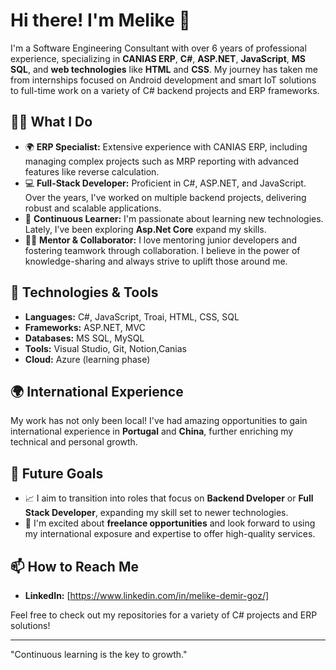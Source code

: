 # Hi there! I'm Melike 👋

I'm a Software Engineering Consultant with over 6 years of professional experience, specializing in **CANIAS ERP**, **C#**, **ASP.NET**, **JavaScript**, **MS SQL**, and **web technologies** like **HTML** and **CSS**. My journey has taken me from internships focused on Android development and smart IoT solutions to full-time work on a variety of C# backend projects and ERP frameworks.

## 👩‍💻 What I Do

- 🌍 **ERP Specialist:** Extensive experience with CANIAS ERP, including managing complex projects such as MRP reporting with advanced features like reverse calculation.
- 💻 **Full-Stack Developer:** Proficient in C#, ASP.NET, and JavaScript. Over the years, I've worked on multiple backend projects, delivering robust and scalable applications.
- 🌱 **Continuous Learner:** I'm passionate about learning new technologies. Lately, I’ve been exploring **Asp.Net Core** expand my skills.
- 👩‍🏫 **Mentor & Collaborator:** I love mentoring junior developers and fostering teamwork through collaboration. I believe in the power of knowledge-sharing and always strive to uplift those around me.

## 🔨 Technologies & Tools

- **Languages:** C#, JavaScript, Troai, HTML, CSS, SQL
- **Frameworks:** ASP.NET, MVC
- **Databases:** MS SQL, MySQL
- **Tools:** Visual Studio, Git, Notion,Canias
- **Cloud:** Azure (learning phase)

## 🌍 International Experience

My work has not only been local! I've had amazing opportunities to gain international experience in **Portugal** and **China**, further enriching my technical and personal growth. 

## 🎯 Future Goals

- 📈 I aim to transition into roles that focus on **Backend Dveloper** or **Full Stack Developer**, expanding my skill set to newer technologies.
- 🤝 I'm excited about **freelance opportunities** and look forward to using my international exposure and expertise to offer high-quality services.

## 📫 How to Reach Me

- **LinkedIn:** [https://www.linkedin.com/in/melike-demir-goz/]


Feel free to check out my repositories for a variety of C# projects and ERP solutions!

---

"Continuous learning is the key to growth."
